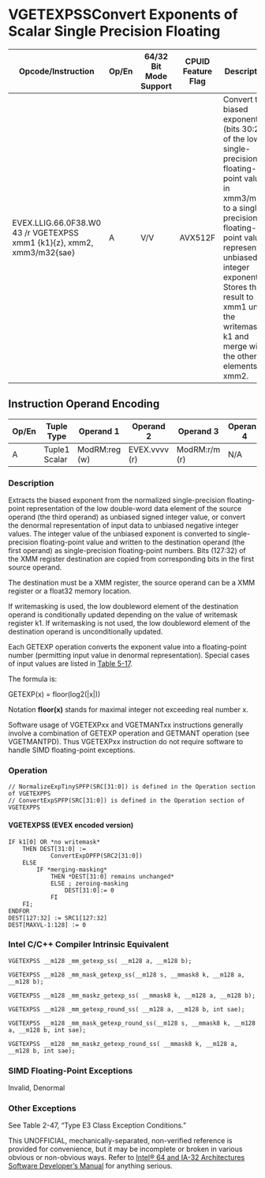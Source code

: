 # VGETEXPSS**Convert Exponents of Scalar Single Precision Floating**

| Opcode/Instruction                                                     | Op/En | 64/32 Bit Mode Support | CPUID Feature Flag | Description                                                                                                                                                                                                                                                                          |
| ---------------------------------------------------------------------- | ----- | ---------------------- | ------------------ | ------------------------------------------------------------------------------------------------------------------------------------------------------------------------------------------------------------------------------------------------------------------------------------ |
| EVEX.LLIG.66.0F38.W0 43 /r VGETEXPSS xmm1 {k1}{z}, xmm2, xmm3/m32{sae} | A     | V/V                    | AVX512F            | Convert the biased exponent (bits 30:23) of the low single-precision floating-point value in xmm3/m32 to a single-precision floating-point value representing unbiased integer exponent. Stores the result to xmm1 under the writemask k1 and merge with the other elements of xmm2. |

## Instruction Operand Encoding

| Op/En | Tuple Type    | Operand 1     | Operand 2     | Operand 3     | Operand 4 |
| ----- | ------------- | ------------- | ------------- | ------------- | --------- |
| A     | Tuple1 Scalar | ModRM:reg (w) | EVEX.vvvv (r) | ModRM:r/m (r) | N/A       |

### Description

Extracts the biased exponent from the normalized single-precision floating-point representation of the low double-word data element of the source operand (the third operand) as unbiased signed integer value, or convert the denormal representation of input data to unbiased negative integer values. The integer value of the unbiased exponent is converted to single-precision floating-point value and written to the destination operand (the first operand) as single-precision floating-point numbers. Bits (127:32) of the XMM register destination are copied from corresponding bits in the first source operand.

The destination must be a XMM register, the source operand can be a XMM register or a float32 memory location.

If writemasking is used, the low doubleword element of the destination operand is conditionally updated depending on the value of writemask register k1. If writemasking is not used, the low doubleword element of the destination operand is unconditionally updated.

Each GETEXP operation converts the exponent value into a floating-point number (permitting input value in denormal representation). Special cases of input values are listed in [Table 5-17](/x86/vgetexpps#tbl-5-17).

The formula is:

GETEXP(x) = floor(log2(|x|))

Notation **floor(x)** stands for maximal integer not exceeding real number x.

Software usage of VGETEXPxx and VGETMANTxx instructions generally involve a combination of GETEXP operation and GETMANT operation (see VGETMANTPD). Thus VGETEXPxx instruction do not require software to handle SIMD floating-point exceptions.

### Operation

```
// NormalizeExpTinySPFP(SRC[31:0]) is defined in the Operation section of VGETEXPPS
// ConvertExpSPFP(SRC[31:0]) is defined in the Operation section of VGETEXPPS

```

#### VGETEXPSS (EVEX encoded version)

```
IF k1[0] OR *no writemask*
    THEN DEST[31:0] :=
            ConvertExpDPFP(SRC2[31:0])
    ELSE
        IF *merging-masking*
            THEN *DEST[31:0] remains unchanged*
            ELSE ; zeroing-masking
                DEST[31:0]:= 0
            FI
    FI;
ENDFOR
DEST[127:32] := SRC1[127:32]
DEST[MAXVL-1:128] := 0

```

### Intel C/C++ Compiler Intrinsic Equivalent

```
VGETEXPSS __m128 _mm_getexp_ss( __m128 a, __m128 b);

```

```
VGETEXPSS __m128 _mm_mask_getexp_ss(__m128 s, __mmask8 k, __m128 a, __m128 b);

```

```
VGETEXPSS __m128 _mm_maskz_getexp_ss( __mmask8 k, __m128 a, __m128 b);

```

```
VGETEXPSS __m128 _mm_getexp_round_ss( __m128 a, __m128 b, int sae);

```

```
VGETEXPSS __m128 _mm_mask_getexp_round_ss(__m128 s, __mmask8 k, __m128 a, __m128 b, int sae);

```

```
VGETEXPSS __m128 _mm_maskz_getexp_round_ss( __mmask8 k, __m128 a, __m128 b, int sae);

```

### SIMD Floating-Point Exceptions

Invalid, Denormal

### Other Exceptions

See Table 2-47, “Type E3 Class Exception Conditions.”

This UNOFFICIAL, mechanically-separated, non-verified reference is provided for convenience, but it may be
incomplete or broken in various obvious or non-obvious
ways. Refer to [Intel® 64 and IA-32 Architectures Software Developer’s Manual](https://software.intel.com/en-us/download/intel-64-and-ia-32-architectures-sdm-combined-volumes-1-2a-2b-2c-2d-3a-3b-3c-3d-and-4) for anything serious.
